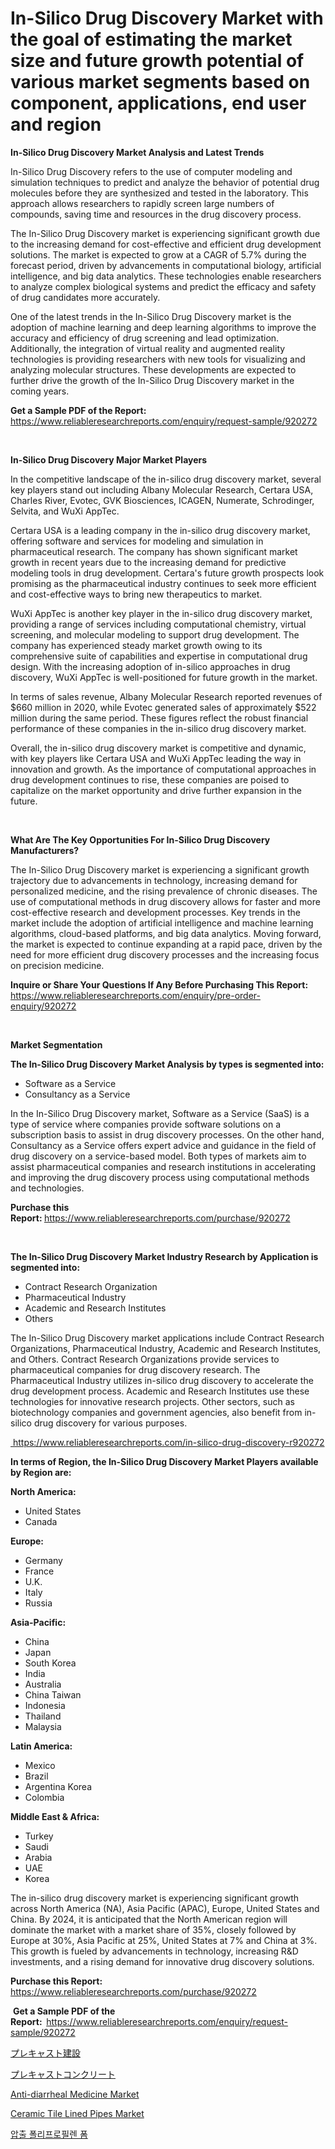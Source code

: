 <p><h1>In-Silico Drug Discovery Market with the goal of estimating the market size and future growth potential of various market segments based on component, applications, end user and region</h1></p><p><strong>In-Silico Drug Discovery Market Analysis and Latest Trends</strong></p>
<p><p>In-Silico Drug Discovery refers to the use of computer modeling and simulation techniques to predict and analyze the behavior of potential drug molecules before they are synthesized and tested in the laboratory. This approach allows researchers to rapidly screen large numbers of compounds, saving time and resources in the drug discovery process.</p><p>The In-Silico Drug Discovery market is experiencing significant growth due to the increasing demand for cost-effective and efficient drug development solutions. The market is expected to grow at a CAGR of 5.7% during the forecast period, driven by advancements in computational biology, artificial intelligence, and big data analytics. These technologies enable researchers to analyze complex biological systems and predict the efficacy and safety of drug candidates more accurately.</p><p>One of the latest trends in the In-Silico Drug Discovery market is the adoption of machine learning and deep learning algorithms to improve the accuracy and efficiency of drug screening and lead optimization. Additionally, the integration of virtual reality and augmented reality technologies is providing researchers with new tools for visualizing and analyzing molecular structures. These developments are expected to further drive the growth of the In-Silico Drug Discovery market in the coming years.</p></p>
<p><strong>Get a Sample PDF of the Report:&nbsp;</strong> <a href="https://www.reliableresearchreports.com/enquiry/request-sample/920272">https://www.reliableresearchreports.com/enquiry/request-sample/920272</a></p>
<p>&nbsp;</p>
<p><strong>In-Silico Drug Discovery Major Market Players</strong></p>
<p><p>In the competitive landscape of the in-silico drug discovery market, several key players stand out including Albany Molecular Research, Certara USA, Charles River, Evotec, GVK Biosciences, ICAGEN, Numerate, Schrodinger, Selvita, and WuXi AppTec.</p><p>Certara USA is a leading company in the in-silico drug discovery market, offering software and services for modeling and simulation in pharmaceutical research. The company has shown significant market growth in recent years due to the increasing demand for predictive modeling tools in drug development. Certara's future growth prospects look promising as the pharmaceutical industry continues to seek more efficient and cost-effective ways to bring new therapeutics to market.</p><p>WuXi AppTec is another key player in the in-silico drug discovery market, providing a range of services including computational chemistry, virtual screening, and molecular modeling to support drug development. The company has experienced steady market growth owing to its comprehensive suite of capabilities and expertise in computational drug design. With the increasing adoption of in-silico approaches in drug discovery, WuXi AppTec is well-positioned for future growth in the market.</p><p>In terms of sales revenue, Albany Molecular Research reported revenues of $660 million in 2020, while Evotec generated sales of approximately $522 million during the same period. These figures reflect the robust financial performance of these companies in the in-silico drug discovery market.</p><p>Overall, the in-silico drug discovery market is competitive and dynamic, with key players like Certara USA and WuXi AppTec leading the way in innovation and growth. As the importance of computational approaches in drug development continues to rise, these companies are poised to capitalize on the market opportunity and drive further expansion in the future.</p></p>
<p>&nbsp;</p>
<p><strong>What Are The Key Opportunities For In-Silico Drug Discovery Manufacturers?</strong></p>
<p><p>The In-Silico Drug Discovery market is experiencing a significant growth trajectory due to advancements in technology, increasing demand for personalized medicine, and the rising prevalence of chronic diseases. The use of computational methods in drug discovery allows for faster and more cost-effective research and development processes. Key trends in the market include the adoption of artificial intelligence and machine learning algorithms, cloud-based platforms, and big data analytics. Moving forward, the market is expected to continue expanding at a rapid pace, driven by the need for more efficient drug discovery processes and the increasing focus on precision medicine.</p></p>
<p><strong>Inquire or Share Your Questions If Any Before Purchasing This Report:</strong> <a href="https://www.reliableresearchreports.com/enquiry/pre-order-enquiry/920272">https://www.reliableresearchreports.com/enquiry/pre-order-enquiry/920272</a></p>
<p>&nbsp;</p>
<p><strong>Market Segmentation</strong></p>
<p><strong>The In-Silico Drug Discovery Market Analysis by types is segmented into:</strong></p>
<p><ul><li>Software as a Service</li><li>Consultancy as a Service</li></ul></p>
<p><p>In the In-Silico Drug Discovery market, Software as a Service (SaaS) is a type of service where companies provide software solutions on a subscription basis to assist in drug discovery processes. On the other hand, Consultancy as a Service offers expert advice and guidance in the field of drug discovery on a service-based model. Both types of markets aim to assist pharmaceutical companies and research institutions in accelerating and improving the drug discovery process using computational methods and technologies.</p></p>
<p><strong>Purchase this Report:&nbsp;</strong><a href="https://www.reliableresearchreports.com/purchase/920272">https://www.reliableresearchreports.com/purchase/920272</a></p>
<p>&nbsp;</p>
<p><strong>The In-Silico Drug Discovery Market Industry Research by Application is segmented into:</strong></p>
<p><ul><li>Contract Research Organization</li><li>Pharmaceutical Industry</li><li>Academic and Research Institutes</li><li>Others</li></ul></p>
<p><p>The In-Silico Drug Discovery market applications include Contract Research Organizations, Pharmaceutical Industry, Academic and Research Institutes, and Others. Contract Research Organizations provide services to pharmaceutical companies for drug discovery research. The Pharmaceutical Industry utilizes in-silico drug discovery to accelerate the drug development process. Academic and Research Institutes use these technologies for innovative research projects. Other sectors, such as biotechnology companies and government agencies, also benefit from in-silico drug discovery for various purposes.</p></p>
<p><a href="https://www.reliableresearchreports.com/in-silico-drug-discovery-r920272">&nbsp;https://www.reliableresearchreports.com/in-silico-drug-discovery-r920272</a></p>
<p><strong>In terms of Region, the In-Silico Drug Discovery Market Players available by Region are:</strong></p>
<p>
    <p> <strong> North America: </strong>
        <ul>
            <li>United States</li>
            <li>Canada</li>
        </ul>
        </p> 
    <p> <strong> Europe: </strong>
        <ul>
            <li>Germany</li>
            <li>France</li>
            <li>U.K.</li>
            <li>Italy</li>
            <li>Russia</li>
        </ul>
        </p> 
    <p> <strong> Asia-Pacific: </strong>
        <ul>
            <li>China</li>
            <li>Japan</li>
            <li>South Korea</li>
            <li>India</li>
            <li>Australia</li>
            <li>China Taiwan</li>
            <li>Indonesia</li>
            <li>Thailand</li>
            <li>Malaysia</li>
        </ul>
        </p> 
    <p> <strong> Latin America: </strong>
        <ul>
            <li>Mexico</li>
            <li>Brazil</li>
            <li>Argentina Korea</li>
            <li>Colombia</li>
        </ul>
        </p> 
    <p> <strong> Middle East & Africa: </strong>
        <ul>
            <li>Turkey</li>
            <li>Saudi</li>
            <li>Arabia</li>
            <li>UAE</li>
            <li>Korea</li>
        </ul>
    </p>
    </p>
<p><p>The in-silico drug discovery market is experiencing significant growth across North America (NA), Asia Pacific (APAC), Europe, United States and China. By 2024, it is anticipated that the North American region will dominate the market with a market share of 35%, closely followed by Europe at 30%, Asia Pacific at 25%, United States at 7% and China at 3%. This growth is fueled by advancements in technology, increasing R&D investments, and a rising demand for innovative drug discovery solutions.</p></p>
<p><strong>Purchase this Report: </strong><a href="https://www.reliableresearchreports.com/purchase/920272">https://www.reliableresearchreports.com/purchase/920272</a></p>
<p>&nbsp;<strong>Get a Sample PDF of the Report:&nbsp;&nbsp;</strong><a href="https://www.reliableresearchreports.com/enquiry/request-sample/920272">https://www.reliableresearchreports.com/enquiry/request-sample/920272</a></p>
<p><strong></strong></p>
<p><p><a href="https://github.com/gfggqjbfys368009/Market-Research-Report-List-2/blob/main/239809847343.md">プレキャスト建設</a></p><p><a href="https://github.com/qwpelcjko9242629/Market-Research-Report-List-2/blob/main/964497647342.md">プレキャストコンクリート</a></p><p><a href="https://github.com/cameroneffertz/Market-Research-Report-List-1/blob/main/anti-diarrheal-medicine-market.md">Anti-diarrheal Medicine Market</a></p><p><a href="https://issuu.com/reportprime-2/docs/ceramic-tile-lined-pipes-market-size-2030.pptx">Ceramic Tile Lined Pipes Market</a></p><p><a href="https://medium.com/@luffiazaza/%EC%95%95%EC%B6%9C-%ED%8F%B4%EB%A6%AC%ED%94%84%EB%A1%9C%ED%95%84%EB%A0%8C-%ED%8F%BC-%EC%8B%9C%EC%9E%A5-%EA%B7%9C%EB%AA%A8-%EC%8B%9C%EC%9E%A5-%EC%A0%84%EB%A7%9D-%EB%B0%8F-%EC%8B%9C%EC%9E%A5-%EC%98%88%EC%B8%A1-2024%EB%85%84%EB%B6%80%ED%84%B0-2031%EB%85%84%EA%B9%8C%EC%A7%80-0648668eb43f">압출 폴리프로필렌 폼</a></p></p>